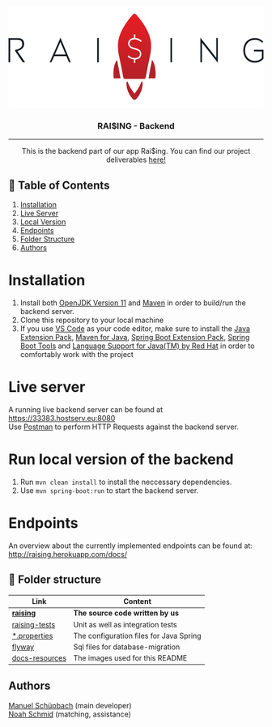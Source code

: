 <p align="center">
  <a href="" rel="noopener">
 <img width=550px height=200px src="docs-resources/raising_schrift.PNG" alt="Project logo"></a>
</p>

<h3 align="center">RAI$ING - Backend</h3>

---

<p align="center"> This is the backend part of our app Rai$ing. You can find our project deliverables <a href="https://github.com/olistaehli/raising-deliverables">here!</a>
    <br> 
</p>

## 📝 Table of Contents
1. [Installation](#install)
2. [Live Server](#live)
3. [Local Version](#local)
4. [Endpoints](#endpoints)
5. [Folder Structure](#folderstructure)
6. [Authors](#authors)

# Installation <a name="install">
1. Install both [OpenJDK Version 11](https://www.java.com/de/download/) and [Maven](http://maven.apache.org/download.cgi) in order to build/run the backend server. <br />
1. Clone this repository to your local machine
1. If you use [VS Code](https://code.visualstudio.com/) as your code editor, make sure to install the [Java Extension Pack](https://marketplace.visualstudio.com/items?itemName=vscjava.vscode-java-pack), [Maven for Java](https://marketplace.visualstudio.com/items?itemName=vscjava.vscode-maven), [Spring Boot Extension Pack](https://marketplace.visualstudio.com/items?itemName=Pivotal.vscode-boot-dev-pack), [Spring Boot Tools](https://marketplace.visualstudio.com/items?itemName=Pivotal.vscode-spring-boot) and [Language Support for Java(TM) by Red Hat](https://marketplace.visualstudio.com/items?itemName=redhat.java) in order to comfortably work with the project

# Live server <a name="live">
A running live backend server can be found at https://33383.hostserv.eu:8080<br />
Use [Postman](https://www.postman.com/downloads/) to perform HTTP Requests against the backend server.

# Run local version of the backend <a name="local">
1. Run `mvn clean install` to install the neccessary dependencies.<br />
1. Use `mvn spring-boot:run` to start the backend server. 

# Endpoints <a name="endpoints">
An overview about the currently implemented endpoints can be found at: http://raising.herokuapp.com/docs/

## 📁 Folder structure <a name = "folderstructure"></a>

| Link | Content |
|---|---|
**<a href="/src/main/java/ch/raising">raising</a>** | **The source code written by us**
<a href="/src/test/java/ch/raising/test">raising-tests</a> | Unit as well as integration tests
<a href="/src/main/resources">*.properties</a> | The configuration files for Java Spring
<a href="/src/main/resources/db/migration">flyway</a> | Sql files for database-migration
<a href="/docs-resources">docs-resources</a> | The images used for this README

## Authors <a name="authors"/>

[Manuel Schüpbach](https://github.com/maschuep) (main developer) <br /> [Noah Schmid](https://github.com/noahschmid) (matching, assistance)
